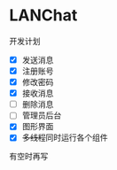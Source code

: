 # LANChat

开发计划

- [x] 发送消息
- [x] 注册账号
- [x] 修改密码
- [x] 接收消息
- [ ] 删除消息
- [ ] 管理员后台
- [x] 图形界面
- [x] ~~多线程~~同时运行各个组件

有空时再写
